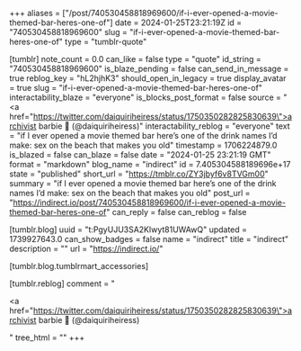 +++
aliases = ["/post/740530458818969600/if-i-ever-opened-a-movie-themed-bar-heres-one-of"]
date = 2024-01-25T23:21:19Z
id = "740530458818969600"
slug = "if-i-ever-opened-a-movie-themed-bar-heres-one-of"
type = "tumblr-quote"

[tumblr]
note_count = 0.0
can_like = false
type = "quote"
id_string = "740530458818969600"
is_blaze_pending = false
can_send_in_message = true
reblog_key = "hL2hjhK3"
should_open_in_legacy = true
display_avatar = true
slug = "if-i-ever-opened-a-movie-themed-bar-heres-one-of"
interactability_blaze = "everyone"
is_blocks_post_format = false
source = "<a href=\"https://twitter.com/daiquiriheiress/status/1750350282825830639\">archivist barbie 💌 (@daiquiriheiress)</a>"
interactability_reblog = "everyone"
text = "if I ever opened a movie themed bar here’s one of the drink names I’d make: sex on the beach that makes you old"
timestamp = 1706224879.0
is_blazed = false
can_blaze = false
date = "2024-01-25 23:21:19 GMT"
format = "markdown"
blog_name = "indirect"
id = 7.405304588189696e+17
state = "published"
short_url = "https://tmblr.co/ZY3jbyf6v8TVGm00"
summary = "if I ever opened a movie themed bar here’s one of the drink names I’d make: sex on the beach that makes you old"
post_url = "https://indirect.io/post/740530458818969600/if-i-ever-opened-a-movie-themed-bar-heres-one-of"
can_reply = false
can_reblog = false

[tumblr.blog]
uuid = "t:PgyUJU3SA2Klwyt81UWAwQ"
updated = 1739927643.0
can_show_badges = false
name = "indirect"
title = "indirect"
description = ""
url = "https://indirect.io/"

[tumblr.blog.tumblrmart_accessories]

[tumblr.reblog]
comment = "<p><a href=\"https://twitter.com/daiquiriheiress/status/1750350282825830639\">archivist barbie 💌 (@daiquiriheiress)</a></p>"
tree_html = ""
+++
